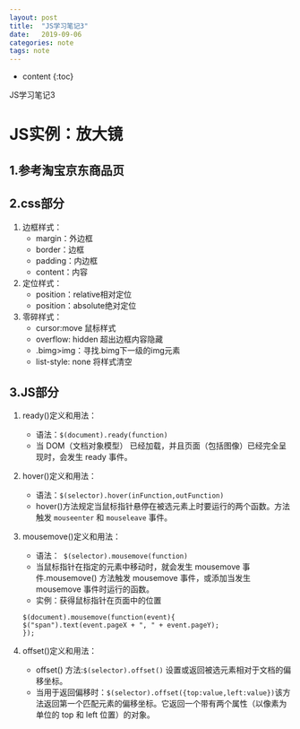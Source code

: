 ```yaml
---
layout: post
title:  "JS学习笔记3"
date:   2019-09-06
categories: note
tags: note
---
```


* content
{:toc}

JS学习笔记3






# JS实例：放大镜
## 1.参考淘宝京东商品页
## 2.css部分
1. 边框样式：
    * margin：外边框
    * border：边框
    * padding：内边框
    * content：内容
2. 定位样式：
    * position：relative相对定位
    * position：absolute绝对定位
3. 零碎样式：
    * cursor:move 鼠标样式
    * overflow: hidden 超出边框内容隐藏
    * .bimg>img：寻找.bimg下一级的img元素
    * list-style: none 将样式清空

## 3.JS部分
1. ready()定义和用法：
    * 语法：`$(document).ready(function)`
    * 当 DOM（文档对象模型） 已经加载，并且页面（包括图像）已经完全呈现时，会发生 ready 事件。

2. hover()定义和用法：
    * 语法：`$(selector).hover(inFunction,outFunction)`
    * hover()方法规定当鼠标指针悬停在被选元素上时要运行的两个函数。方法触发 `mouseenter` 和 `mouseleave` 事件。

3. mousemove()定义和用法：
    * 语法：` $(selector).mousemove(function)`
    * 当鼠标指针在指定的元素中移动时，就会发生 mousemove 事件.mousemove() 方法触发 mousemove 事件，或添加当发生 mousemove 事件时运行的函数。
    * 实例：获得鼠标指针在页面中的位置
    ```
    $(document).mousemove(function(event){
    $("span").text(event.pageX + ", " + event.pageY);
    });
    ```

4. offset()定义和用法：
    * offset() 方法:`$(selector).offset()` 设置或返回被选元素相对于文档的偏移坐标。
    * 当用于返回偏移时：`$(selector).offset({top:value,left:value})`该方法返回第一个匹配元素的偏移坐标。它返回一个带有两个属性（以像素为单位的 top 和 left 位置）的对象。
    






















